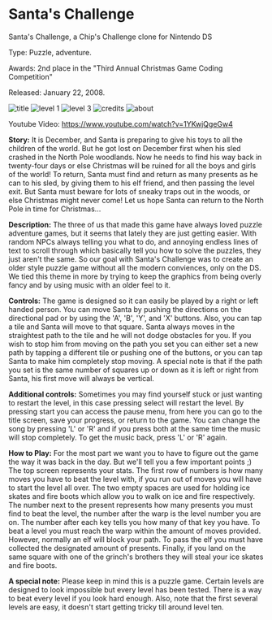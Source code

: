 # Santa's Challenge
Santa's Challenge, a Chip's Challenge clone for Nintendo DS

Type: Puzzle, adventure.

Awards: 2nd place in the "Third Annual Christmas Game Coding Competition"

Released: January 22, 2008.

![title](https://raw.githubusercontent.com/geekylink/santaschallenge/main/screenshots/title-screen.png)
![level 1](https://raw.githubusercontent.com/geekylink/santaschallenge/main/screenshots/level1.png)
![level 3](https://raw.githubusercontent.com/geekylink/santaschallenge/main/screenshots/level3.png)
![credits](https://raw.githubusercontent.com/geekylink/santaschallenge/main/screenshots/credits.png)
![about](https://raw.githubusercontent.com/geekylink/santaschallenge/main/screenshots/about.png)

Youtube Video: https://www.youtube.com/watch?v=1YKwjQgeGw4

**Story:**
It is December, and Santa is preparing to give his toys to all the children of the world. But he got lost on December first when his sled crashed in the North Pole woodlands. Now he needs to find his way back in twenty-four days or else Christmas will be ruined for all the boys and girls of the world! To return, Santa must find and return as many presents as he can to his sled, by giving them to his elf friend, and then passing the level exit. But Santa must beware for lots of sneaky traps out in the woods, or else Christmas might never come! Let us hope Santa can return to the North Pole in time for Christmas...

**Description:**
The three of us that made this game have always loved puzzle adventure games, but it seems that lately they are just getting easier. With random NPCs always telling you what to do, and annoying endless lines of text to scroll through which basically tell you how to solve the puzzles, they just aren't the same. So our goal with Santa's Challenge was to create an older style puzzle game without all the modern conviences, only on the DS. We tied this theme in more by trying to keep the graphics from being overly fancy and by using music with an older feel to it.

**Controls:**
The game is designed so it can easily be played by a right or left handed person. You can move Santa by pushing the directions on the directional pad or by using the 'A', 'B', 'Y', and 'X' buttons. Also, you can tap a tile and Santa will move to that square. Santa always moves in the straightest path to the tile and he will not dodge obstacles for you. If you wish to stop him from moving on the path you set you can either set a new path by tapping a different tile or pushing one of the buttons, or you can tap Santa to make him completely stop moving. A special note is that if the path you set is the same number of squares up or down as it is left or right from Santa, his first move will always be vertical.

**Additional controls:**
Sometimes you may find yourself stuck or just wanting to restart the level, in this case pressing select will restart the level. By pressing start you can access the pause menu, from here you can go to the title screen, save your progress, or return to the game. You can change the song by pressing 'L' or 'R' and if you press both at the same time the music will stop completely. To get the music back, press 'L' or 'R' again.

**How to Play:**
For the most part we want you to have to figure out the game the way it was back in the day. But we'll tell you a few important points ;) The top screen represents your stats. The first row of numbers is how many moves you have to beat the level with, if you run out of moves you will have to start the level all over. The two empty spaces are used for holding ice skates and fire boots which allow you to walk on ice and fire respectively. The number next to the present represents how many presents you must find to beat the level, the number after the warp is the level number you are on. The number after each key tells you how many of that key you have. To beat a level you must reach the warp within the amount of moves provided. However, normally an elf will block your path. To pass the elf you must have collected the designated amount of presents. Finally, if you land on the same square with one of the grinch's brothers they will steal your ice skates and fire boots.

**A special note:**
Please keep in mind this is a puzzle game. Certain levels are designed to look impossible but every level has been tested. There is a way to beat every level if you look hard enough. Also, note that the first several levels are easy, it doesn't start getting tricky till around level ten.
